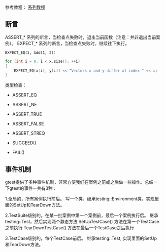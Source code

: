 
参考教程：
[系列教程](https://www.jianshu.com/p/4db47b6e0e85)

## 断言

ASSERT_* 系列的断言，当检查点失败时，退出当前函数（注意：并非退出当前案例）。
EXPECT_* 系列的断言，当检查点失败时，继续往下执行。

`EXPECT_EQ(3, Add(1, 2))`

```c++
for (int i = 0; i < x.size(); ++i)
{
    EXPECT_EQ(x[i], y[i]) << "Vectors x and y differ at index " << i;
}
```

类型检查：

+ ASSERT_EQ
+ ASSERT_NE
+ ASSERT_TRUE
+ ASSERT_FALSE
+ ASSERT_STREQ

+ SUCCEED()
+ FAIL()

## 事件机制

gtest提供了多种事件机制，非常方便我们在案例之前或之后做一些操作。总结一下gtest的事件一共有3种：

1.全局的，所有案例执行前后。
写一个类，继承testing::Environment类，实现里面的SetUp和TearDown方法。

2.TestSuite级别的，在某一批案例中第一个案例前，最后一个案例执行后。
继承testing::Test，然后实现两个静态方法
SetUpTestCase() 方法在第一个TestCase之前执行
TearDownTestCase() 方法在最后一个TestCase之后执行

3.TestCase级别的，每个TestCase前后。
继承testing::Test, 实现里面的SetUp和TearDown方法。